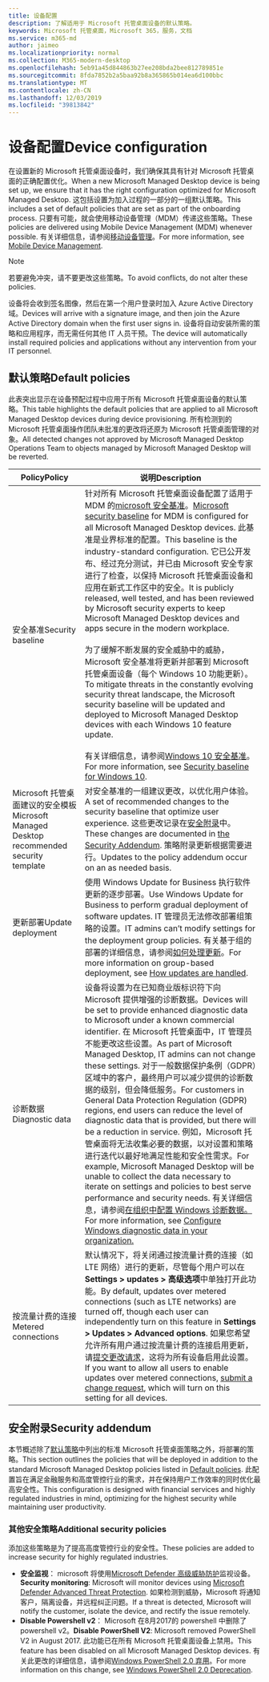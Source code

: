 ```yaml
---
title: 设备配置
description: 了解适用于 Microsoft 托管桌面设备的默认策略。
keywords: Microsoft 托管桌面，Microsoft 365，服务，文档
ms.service: m365-md
author: jaimeo
ms.localizationpriority: normal
ms.collection: M365-modern-desktop
ms.openlocfilehash: 5eb91a45d844863b27ee208bda2bee812789851e
ms.sourcegitcommit: 8fda7852b2a5baa92b8a365865b014ea6d100bbc
ms.translationtype: MT
ms.contentlocale: zh-CN
ms.lasthandoff: 12/03/2019
ms.locfileid: "39813842"
---
```

# <a name="device-configuration"></a><span data-ttu-id="86f04-104">设备配置</span><span class="sxs-lookup"><span data-stu-id="86f04-104">Device configuration</span></span>


<!--This topic is the target for a "Learn more" link in the Enterprise Agreement (aka.ms/dev-config); do not delete.-->

<!-- Device configuration and Security Addendum-->

<span data-ttu-id="86f04-105">在设置新的 Microsoft 托管桌面设备时，我们确保其具有针对 Microsoft 托管桌面的正确配置优化。</span><span class="sxs-lookup"><span data-stu-id="86f04-105">When a new Microsoft Managed Desktop device is being set up, we ensure that it has the right configuration optimized for Microsoft Managed Desktop.</span></span> <span data-ttu-id="86f04-106">这包括设置为加入过程的一部分的一组默认策略。</span><span class="sxs-lookup"><span data-stu-id="86f04-106">This includes a set of default policies that are set as part of the onboarding process.</span></span> <span data-ttu-id="86f04-107">只要有可能，就会使用移动设备管理（MDM）传递这些策略。</span><span class="sxs-lookup"><span data-stu-id="86f04-107">These policies are delivered using Mobile Device Management (MDM) whenever possible.</span></span> <span data-ttu-id="86f04-108">有关详细信息，请参阅[移动设备管理](https://docs.microsoft.com/windows/client-management/mdm/)。</span><span class="sxs-lookup"><span data-stu-id="86f04-108">For more information, see [Mobile Device Management](https://docs.microsoft.com/windows/client-management/mdm/).</span></span> 

>[!NOTE]
><span data-ttu-id="86f04-109">若要避免冲突，请不要更改这些策略。</span><span class="sxs-lookup"><span data-stu-id="86f04-109">To avoid conflicts, do not alter these policies.</span></span>

<span data-ttu-id="86f04-110">设备将会收到签名图像，然后在第一个用户登录时加入 Azure Active Directory 域。</span><span class="sxs-lookup"><span data-stu-id="86f04-110">Devices will arrive with a signature image, and then join the Azure Active Directory domain when the first user signs in.</span></span> <span data-ttu-id="86f04-111">设备将自动安装所需的策略和应用程序，而无需任何其他 IT 人员干预。</span><span class="sxs-lookup"><span data-stu-id="86f04-111">The device will automatically install required policies and applications without any intervention from your IT personnel.</span></span>

## <a name="default-policies"></a><span data-ttu-id="86f04-112">默认策略</span><span class="sxs-lookup"><span data-stu-id="86f04-112">Default policies</span></span>

<span data-ttu-id="86f04-113">此表突出显示在设备预配过程中应用于所有 Microsoft 托管桌面设备的默认策略。</span><span class="sxs-lookup"><span data-stu-id="86f04-113">This table highlights the default policies that are applied to all Microsoft Managed Desktop devices during device provisioning.</span></span> <span data-ttu-id="86f04-114">所有检测到的 Microsoft 托管桌面操作团队未批准的更改将还原为 Microsoft 托管桌面管理的对象。</span><span class="sxs-lookup"><span data-stu-id="86f04-114">All detected changes not approved by Microsoft Managed Desktop Operations Team to objects managed by Microsoft Managed Desktop will be reverted.</span></span>

<span data-ttu-id="86f04-115">Policy</span><span class="sxs-lookup"><span data-stu-id="86f04-115">Policy</span></span> | <span data-ttu-id="86f04-116">说明</span><span class="sxs-lookup"><span data-stu-id="86f04-116">Description</span></span>
--- | ---
<span data-ttu-id="86f04-117">安全基准</span><span class="sxs-lookup"><span data-stu-id="86f04-117">Security baseline</span></span> | <span data-ttu-id="86f04-118">针对所有 Microsoft 托管桌面设备配置了适用于 MDM 的[microsoft 安全基准](https://docs.microsoft.com/windows/device-security/windows-security-baselines)。</span><span class="sxs-lookup"><span data-stu-id="86f04-118">[Microsoft security baseline](https://docs.microsoft.com/windows/device-security/windows-security-baselines) for MDM is configured for all Microsoft Managed Desktop devices.</span></span> <span data-ttu-id="86f04-119">此基准是业界标准的配置。</span><span class="sxs-lookup"><span data-stu-id="86f04-119">This baseline is the industry-standard configuration.</span></span> <span data-ttu-id="86f04-120">它已公开发布、经过充分测试，并已由 Microsoft 安全专家进行了检查，以保持 Microsoft 托管桌面设备和应用在新式工作区中的安全。</span><span class="sxs-lookup"><span data-stu-id="86f04-120">It is publicly released, well tested, and has been reviewed by Microsoft security experts to keep Microsoft Managed Desktop devices and apps secure in the modern workplace.</span></span> <br><br><span data-ttu-id="86f04-121">为了缓解不断发展的安全威胁中的威胁，Microsoft 安全基准将更新并部署到 Microsoft 托管桌面设备（每个 Windows 10 功能更新）。</span><span class="sxs-lookup"><span data-stu-id="86f04-121">To mitigate threats in the constantly evolving security threat landscape, the Microsoft security baseline will be updated and deployed to Microsoft Managed Desktop devices with each Windows 10 feature update.</span></span><br><br><span data-ttu-id="86f04-122">有关详细信息，请参阅[Windows 10 安全基准](https://blogs.technet.microsoft.com/secguide/2017/10/18/security-baseline-for-windows-10-fall-creators-update-v1709-final/)。</span><span class="sxs-lookup"><span data-stu-id="86f04-122">For more information, see [Security baseline for Windows 10](https://blogs.technet.microsoft.com/secguide/2017/10/18/security-baseline-for-windows-10-fall-creators-update-v1709-final/).</span></span>
<span data-ttu-id="86f04-123">Microsoft 托管桌面建议的安全模板</span><span class="sxs-lookup"><span data-stu-id="86f04-123">Microsoft Managed Desktop recommended security template</span></span> | <span data-ttu-id="86f04-124">对安全基准的一组建议更改，以优化用户体验。</span><span class="sxs-lookup"><span data-stu-id="86f04-124">A set of recommended changes to the security baseline that optimize user experience.</span></span>  <span data-ttu-id="86f04-125">这些更改记录在[安全附录](#security-addendum)中。</span><span class="sxs-lookup"><span data-stu-id="86f04-125">These changes are documented in [the Security Addendum](#security-addendum).</span></span> <span data-ttu-id="86f04-126">策略附录更新根据需要进行。</span><span class="sxs-lookup"><span data-stu-id="86f04-126">Updates to the policy addendum occur on an as needed basis.</span></span>  
<span data-ttu-id="86f04-127">更新部署</span><span class="sxs-lookup"><span data-stu-id="86f04-127">Update deployment</span></span> | <span data-ttu-id="86f04-128">使用 Windows Update for Business 执行软件更新的逐步部署。</span><span class="sxs-lookup"><span data-stu-id="86f04-128">Use Windows Update for Business to perform gradual deployment of software updates.</span></span> <span data-ttu-id="86f04-129">IT 管理员无法修改部署组策略的设置。</span><span class="sxs-lookup"><span data-stu-id="86f04-129">IT admins can’t modify settings for the deployment group policies.</span></span> <span data-ttu-id="86f04-130">有关基于组的部署的详细信息，请参阅[如何处理更新](../working-with-managed-desktop/updates.md)。</span><span class="sxs-lookup"><span data-stu-id="86f04-130">For more information on group-based deployment, see [How updates are handled](../working-with-managed-desktop/updates.md).</span></span>
<span data-ttu-id="86f04-131">诊断数据</span><span class="sxs-lookup"><span data-stu-id="86f04-131">Diagnostic data</span></span> | <span data-ttu-id="86f04-132">设备将设置为在已知商业版标识符下向 Microsoft 提供增强的诊断数据。</span><span class="sxs-lookup"><span data-stu-id="86f04-132">Devices will be set to provide enhanced diagnostic data to Microsoft under a known commercial identifier.</span></span> <span data-ttu-id="86f04-133">在 Microsoft 托管桌面中，IT 管理员不能更改这些设置。</span><span class="sxs-lookup"><span data-stu-id="86f04-133">As part of Microsoft Managed Desktop, IT admins can not change these settings.</span></span> <span data-ttu-id="86f04-134">对于一般数据保护条例（GDPR）区域中的客户，最终用户可以减少提供的诊断数据的级别，但会降低服务。</span><span class="sxs-lookup"><span data-stu-id="86f04-134">For customers in General Data Protection Regulation (GDPR) regions, end users can reduce the level of diagnostic data that is provided, but there will be a reduction in service.</span></span> <span data-ttu-id="86f04-135">例如，Microsoft 托管桌面将无法收集必要的数据，以对设置和策略进行迭代以最好地满足性能和安全性需求。</span><span class="sxs-lookup"><span data-stu-id="86f04-135">For example, Microsoft Managed Desktop will be unable to collect the data necessary to iterate on settings and policies to best serve performance and security needs.</span></span> <span data-ttu-id="86f04-136">有关详细信息，请参阅[在组织中配置 Windows 诊断数据。](https://docs.microsoft.com/windows/privacy/configure-windows-diagnostic-data-in-your-organization#enhanced-level)</span><span class="sxs-lookup"><span data-stu-id="86f04-136">For more information, see [Configure Windows diagnostic data in your organization.](https://docs.microsoft.com/windows/privacy/configure-windows-diagnostic-data-in-your-organization#enhanced-level)</span></span>
<span data-ttu-id="86f04-137">按流量计费的连接</span><span class="sxs-lookup"><span data-stu-id="86f04-137">Metered connections</span></span> | <span data-ttu-id="86f04-138">默认情况下，将关闭通过按流量计费的连接（如 LTE 网络）进行的更新，尽管每个用户可以在**Settings > updates > 高级选项**中单独打开此功能。</span><span class="sxs-lookup"><span data-stu-id="86f04-138">By default, updates over metered connections (such as LTE networks) are turned off, though each user can independently turn on this feature in **Settings > Updates > Advanced options**.</span></span> <span data-ttu-id="86f04-139">如果您希望允许所有用户通过按流量计费的连接启用更新，请[提交更改请求](https://docs.microsoft.com/microsoft-365/managed-desktop/working-with-managed-desktop/admin-support)，这将为所有设备启用此设置。</span><span class="sxs-lookup"><span data-stu-id="86f04-139">If you want to allow all users to enable updates over metered connections, [submit a change request](https://docs.microsoft.com/microsoft-365/managed-desktop/working-with-managed-desktop/admin-support), which will turn on this setting for all devices.</span></span>

 ## <a name="security-addendum"></a><span data-ttu-id="86f04-140">安全附录</span><span class="sxs-lookup"><span data-stu-id="86f04-140">Security addendum</span></span>

 <span data-ttu-id="86f04-141">本节概述除了[默认策略](#default-policies)中列出的标准 Microsoft 托管桌面策略之外，将部署的策略。</span><span class="sxs-lookup"><span data-stu-id="86f04-141">This section outlines the policies that will be deployed in addition to the standard Microsoft Managed Desktop policies listed in [Default policies](#default-policies).</span></span> <span data-ttu-id="86f04-142">此配置旨在满足金融服务和高度管控行业的需求，并在保持用户工作效率的同时优化最高安全性。</span><span class="sxs-lookup"><span data-stu-id="86f04-142">This configuration is designed with financial services and highly regulated industries in mind, optimizing for the highest security while maintaining user productivity.</span></span>

 ### <a name="additional-security-policies"></a><span data-ttu-id="86f04-143">其他安全策略</span><span class="sxs-lookup"><span data-stu-id="86f04-143">Additional security policies</span></span>

 <span data-ttu-id="86f04-144">添加这些策略是为了提高高度管控行业的安全性。</span><span class="sxs-lookup"><span data-stu-id="86f04-144">These policies are added to increase security for highly regulated industries.</span></span> 
 - <span data-ttu-id="86f04-145">**安全监视**： microsoft 将使用[Microsoft Defender 高级威胁防护](https://docs.microsoft.com/windows/security/threat-protection/windows-defender-atp/windows-defender-advanced-threat-protection)监视设备。</span><span class="sxs-lookup"><span data-stu-id="86f04-145">**Security monitoring**: Microsoft will monitor devices using [Microsoft Defender Advanced Threat Protection](https://docs.microsoft.com/windows/security/threat-protection/windows-defender-atp/windows-defender-advanced-threat-protection).</span></span> <span data-ttu-id="86f04-146">如果检测到威胁，Microsoft 将通知客户，隔离设备，并远程纠正问题。</span><span class="sxs-lookup"><span data-stu-id="86f04-146">If a threat is detected, Microsoft will notify the customer, isolate the device, and rectify the issue remotely.</span></span> 
 - <span data-ttu-id="86f04-147">**Disable Powershell v2**： Microsoft 在8月2017的 powershell 中删除了 powershell v2。</span><span class="sxs-lookup"><span data-stu-id="86f04-147">**Disable PowerShell V2**: Microsoft removed PowerShell V2 in August 2017.</span></span> <span data-ttu-id="86f04-148">此功能已在所有 Microsoft 托管桌面设备上禁用。</span><span class="sxs-lookup"><span data-stu-id="86f04-148">This feature has been disabled on all Microsoft Managed Desktop devices.</span></span> <span data-ttu-id="86f04-149">有关此更改的详细信息，请参阅[Windows PowerShell 2.0 弃用](https://devblogs.microsoft.com/powershell/windows-powershell-2-0-deprecation/)。</span><span class="sxs-lookup"><span data-stu-id="86f04-149">For more information on this change, see [Windows PowerShell 2.0 Deprecation](https://devblogs.microsoft.com/powershell/windows-powershell-2-0-deprecation/).</span></span>
